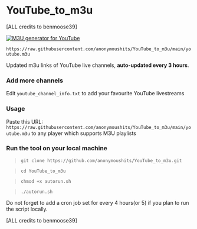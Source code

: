 # YouTube_to_m3u
[ALL credits to benmoose39]

[![M3U generator for YouTube](https://github.com/anonymoushits/YouTube_to_m3u/actions/workflows/m3u_Generator.yml/badge.svg)](https://github.com/anonymoushits/YouTube_to_m3u/actions/workflows/m3u_Generator.yml)

`https://raw.githubusercontent.com/anonymoushits/YouTube_to_m3u/main/youtube.m3u`

Updated m3u links of YouTube live channels, **auto-updated every 3 hours**.


### Add more channels
Edit `youtube_channel_info.txt` to add your favourite YouTube livestreams

### Usage
Paste this URL: `https://raw.githubusercontent.com/anonymoushits/YouTube_to_m3u/main/youtube.m3u` to any player which supports M3U playlists

### Run the tool on your local machine
>`git clone https://github.com/anonymoushits/YouTube_to_m3u.git`

>`cd YouTube_to_m3u`

>`chmod +x autorun.sh`

>`./autorun.sh`

Do not forget to add a cron job set for every 4 hours(or 5) if you plan to run the script locally.

[ALL credits to benmoose39]
